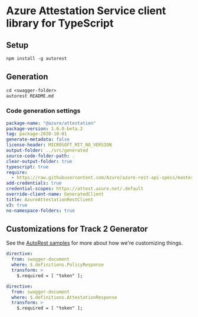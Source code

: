 # Azure Attestation Service client library for TypeScript

## Setup

```ps
npm install -g autorest
```

## Generation

```ps
cd <swagger-folder>
autorest README.md
```

### Code generation settings

```yaml
package-name: "@azure/attestation"
package-version: 1.0.0-beta.2
tag: package-2020-10-01
generate-metadata: false
license-header: MICROSOFT_MIT_NO_VERSION
output-folder: ../src/generated
source-code-folder-path: .
clear-output-folder: true
typescript: true
require: 
  - https://raw.githubusercontent.com/Azure/azure-rest-api-specs/master/specification/attestation/data-plane/readme.md
add-credentials: true
credential-scopes: https://attest.azure.net/.default
override-client-name: GeneratedClient
title: AzureAttestationRestClient
v3: true
no-namespace-folders: true
```

## Customizations for Track 2 Generator

See the [AutoRest samples](https://github.com/Azure/autorest/tree/master/Samples/3b-custom-transformations)
for more about how we're customizing things.

```yaml
directive:
  from: swagger-document
  where: $.definitions.PolicyResponse
  transform: >
    $.required = [ "token" ];
```

```yaml
directive:
  from: swagger-document
  where: $.definitions.AttestationResponse
  transform: >
    $.required = [ "token" ];
```
